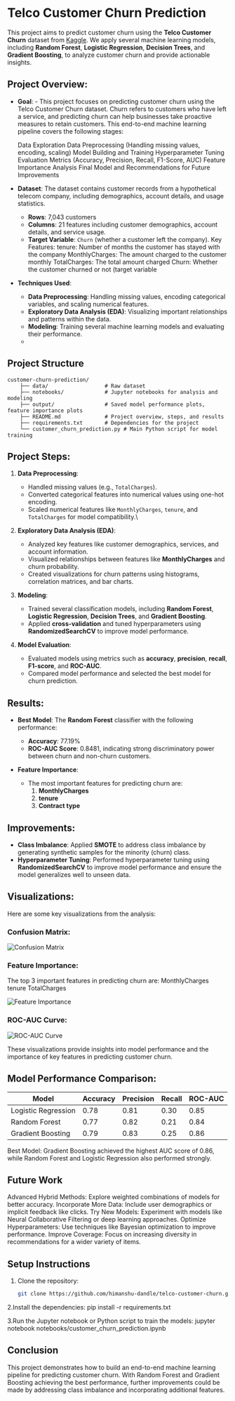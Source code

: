 # Telco Customer Churn Prediction

This project aims to predict customer churn using the **Telco Customer Churn** dataset from [Kaggle](https://www.kaggle.com/blastchar/telco-customer-churn). We apply several machine learning models, including **Random Forest**, **Logistic Regression**, **Decision Trees**, and **Gradient Boosting**, to analyze customer churn and provide actionable insights.

## Project Overview:
- **Goal**: - This project focuses on predicting customer churn using the Telco Customer Churn dataset. Churn refers to customers who have left a service, and predicting churn can help businesses take proactive 		measures to retain customers. This end-to-end machine learning pipeline covers the following stages:

	Data Exploration
	Data Preprocessing (Handling missing values, encoding, scaling)
	Model Building and Training
	Hyperparameter Tuning
	Evaluation Metrics (Accuracy, Precision, Recall, F1-Score, AUC)
	Feature Importance Analysis
	Final Model and Recommendations for Future Improvements

- **Dataset**: The dataset contains customer records from a hypothetical telecom company, including demographics, account details, and usage statistics.

	- **Rows**: 7,043 customers
	- **Columns**: 21 features including customer demographics, account details, and service usage.
	- **Target Variable**: `Churn` (whether a customer left the company).
	Key Features:
		tenure: Number of months the customer has stayed with the company
		MonthlyCharges: The amount charged to the customer monthly
		TotalCharges: The total amount charged
		Churn: Whether the customer churned or not (target variable
	
- **Techniques Used**:
  - **Data Preprocessing**: Handling missing values, encoding categorical variables, and scaling numerical features.
  - **Exploratory Data Analysis (EDA)**: Visualizing important relationships and patterns within the data.
  - **Modeling**: Training several machine learning models and evaluating their performance.
  - 
## Project Structure
	customer-churn-prediction/
	    ├── data/                  # Raw dataset
	    ├── notebooks/             # Jupyter notebooks for analysis and modeling
	    ├── output/                # Saved model performance plots, feature importance plots
	    ├── README.md              # Project overview, steps, and results
	    ├── requirements.txt       # Dependencies for the project
	    └── customer_churn_prediction.py # Main Python script for model training
    
## Project Steps:
1. **Data Preprocessing**:
   - Handled missing values (e.g., `TotalCharges`).
   - Converted categorical features into numerical values using one-hot encoding.
   - Scaled numerical features like `MonthlyCharges`, `tenure`, and `TotalCharges` for model compatibility.\
   
2. **Exploratory Data Analysis (EDA)**:
   - Analyzed key features like customer demographics, services, and account information.
   - Visualized relationships between features like **MonthlyCharges** and churn probability.
   - Created visualizations for churn patterns using histograms, correlation matrices, and bar charts.

3. **Modeling**:
   - Trained several classification models, including **Random Forest**, **Logistic Regression**, **Decision Trees**, and **Gradient Boosting**.
   - Applied **cross-validation** and tuned hyperparameters using **RandomizedSearchCV** to improve model performance.

4. **Model Evaluation**:
   - Evaluated models using metrics such as **accuracy**, **precision**, **recall**, **F1-score**, and **ROC-AUC**.
   - Compared model performance and selected the best model for churn prediction.

## Results:
- **Best Model**: The **Random Forest** classifier with the following performance:
  - **Accuracy**: 77.19%
  - **ROC-AUC Score**: 0.8481, indicating strong discriminatory power between churn and non-churn customers.
  
- **Feature Importance**:
  - The most important features for predicting churn are:
    1. **MonthlyCharges**
    2. **tenure**
    3. **Contract type**

## Improvements:
- **Class Imbalance**: Applied **SMOTE** to address class imbalance by generating synthetic samples for the minority (churn) class.
- **Hyperparameter Tuning**: Performed hyperparameter tuning using **RandomizedSearchCV** to improve model performance and ensure the model generalizes well to unseen data.


## Visualizations:
Here are some key visualizations from the analysis:

### Confusion Matrix:
![Confusion Matrix](output/tuned_random_forest_confusion_matrix.png)

### Feature Importance:
The top 3 important features in predicting churn are:
MonthlyCharges
tenure
TotalCharges

![Feature Importance](output/random_forest_feature_importance.png)

### ROC-AUC Curve:
![ROC-AUC Curve](output/roc_all_models.png)

These visualizations provide insights into model performance and the importance of key features in predicting customer churn.

## Model Performance Comparison:
| Model               | Accuracy | Precision | Recall | ROC-AUC |
|---------------------|----------|-----------|--------|---------|
| Logistic Regression  | 0.78     | 0.81      | 0.30   | 0.85    |
| Random Forest        | 0.77     | 0.82      | 0.21   | 0.84    |
| Gradient Boosting    | 0.79     | 0.83      | 0.25   | 0.86    |

Best Model: Gradient Boosting achieved the highest AUC score of 0.86, while Random Forest and Logistic Regression also performed strongly.

## Future Work
Advanced Hybrid Methods: Explore weighted combinations of models for better accuracy.
Incorporate More Data: Include user demographics or implicit feedback like clicks.
Try New Models: Experiment with models like Neural Collaborative Filtering or deep learning approaches.
Optimize Hyperparameters: Use techniques like Bayesian optimization to improve performance.
Improve Coverage: Focus on increasing diversity in recommendations for a wider variety of items.

## Setup Instructions
1. Clone the repository:
   ```bash
   git clone https://github.com/himanshu-dandle/telco-customer-churn.git
2.Install the dependencies:
	pip install -r requirements.txt
	
3.Run the Jupyter notebook or Python script to train the models:
	jupyter notebook notebooks/customer_churn_prediction.ipynb
 
## Conclusion
This project demonstrates how to build an end-to-end machine learning pipeline for predicting customer churn. With Random Forest and Gradient Boosting achieving the best performance, further improvements could be made by addressing class imbalance and incorporating additional features.



